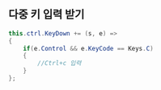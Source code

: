 ## 다중 키 입력 받기

```c#
this.ctrl.KeyDown += (s, e) => 
{
	if(e.Control && e.KeyCode == Keys.C) 
	{
        //Ctrl+c 입력
	}
};
```

